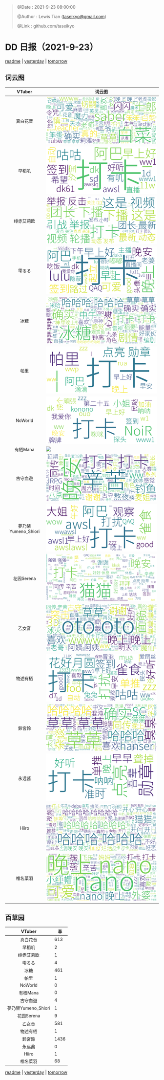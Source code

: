 > @Date    : 2021-9-23 08:00:00
>
> @Author  : Lewis Tian (taseikyo@gmail.com)
>
> @Link    : github.com/taseikyo

# DD 日报（2021-9-23）

[readme](../README.md) | [yesterday](2021-9-22.md) | [tomorrow](2021-9-24.md)

## 词云图

|VTuber|词云图|
|:-:|-|
|真白花音|![](../../images/daily/21402309_2021-9-23_purge_wordcloud.png)|
|早稻叽|![](../../images/daily/41682_2021-9-23_purge_wordcloud.png)|
|绯赤艾莉欧|![](../../images/daily/21396545_2021-9-23_purge_wordcloud.png)|
|雫るる|![](../../images/daily/21013446_2021-9-23_purge_wordcloud.png)|
|冰糖|![](../../images/daily/876396_2021-9-23_purge_wordcloud.png)|
|帕里|![](../../images/daily/4895312_2021-9-23_purge_wordcloud.png)|
|NoWorld|![](../../images/daily/21448649_2021-9-23_purge_wordcloud.png)|
|有栖Mana|![](../../images/daily/6542258_2021-9-23_purge_wordcloud.png)|
|古守血遊|![](../../images/daily/8725120_2021-9-23_purge_wordcloud.png)|
|夢乃栞Yumeno_Shiori|![](../../images/daily/14052636_2021-9-23_purge_wordcloud.png)|
|花园Serena|![](../../images/daily/14327465_2021-9-23_purge_wordcloud.png)|
|乙女音|![](../../images/daily/21320551_2021-9-23_purge_wordcloud.png)|
|物述有栖|![](../../images/daily/21449083_2021-9-23_purge_wordcloud.png)|
|鈴宮鈴|![](../../images/daily/21685677_2021-9-23_purge_wordcloud.png)|
|永远酱|![](../../images/daily/21701071_2021-9-23_purge_wordcloud.png)|
|Hiiro|![](../../images/daily/21919321_2021-9-23_purge_wordcloud.png)|
|椎名菜羽|![](../../images/daily/22347054_2021-9-23_purge_wordcloud.png)|

## 百草园

|VTuber|草|
|:-:|-|
|真白花音|613|
|早稻叽|2|
|绯赤艾莉欧|1|
|雫るる|4|
|冰糖|461|
|帕里|1|
|NoWorld|0|
|有栖Mana|0|
|古守血遊|4|
|夢乃栞Yumeno_Shiori|1|
|花园Serena|9|
|乙女音|581|
|物述有栖|1|
|鈴宮鈴|1436|
|永远酱|0|
|Hiiro|1|
|椎名菜羽|68|

[readme](../README.md) | [yesterday](2021-9-22.md) | [tomorrow](2021-9-24.md)
